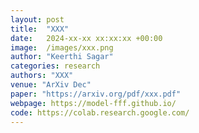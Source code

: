 ```yaml
---
layout: post
title:  "XXX"
date:   2024-xx-xx xx:xx:xx +00:00
image:  /images/xxx.png
author: "Keerthi Sagar"
categories: research
authors: "XXX"
venue: "ArXiv Dec"
paper: "https://arxiv.org/pdf/xxx.pdf"
webpage: https://model-fff.github.io/
code: https://colab.research.google.com/
---
```


